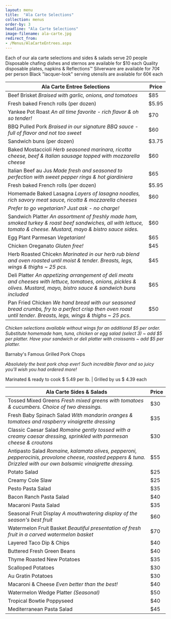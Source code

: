 ```yaml
---
layout: menu
title:  "Ala Carte Selections"
collection: menus
order-by: 3
headline: "Ala Carte Selections"
image-filename: ala-carte.jpg
redirect_from:
- /Menus/AlaCarteEntrees.aspx
---
```


Each of our ala carte selections and sides & salads serve 20 people
Disposable chafing dishes and sternos are available for $10 each
Quality disposable plates, napkins & Reflections™ Silverware are available for 70¢ per person
Black "lacquer-look" serving utensils are available for 60¢ each



Ala Carte Entree Selections | Price
----------|-----------
Beef Brisket *Braised with garlic, onions, and tomatoes* | $85
Fresh baked French rolls (per dozen) | $5.95
Yankee Pot Roast *An all time favorite - rich flavor & oh so tender!* | $70
BBQ Pulled Pork *Braised in our signature BBQ sauce - full of flavor and not too sweet* | $60
Sandwich buns (per dozen) | $3.75
Baked Mostaccioli *Herb seasoned marinara, ricotta cheese, beef & Italian sausage topped with mozzarella cheese* | $60
Italian Beef au Jus *Made fresh and seasoned to perfection with sweet pepper rings & hot giardiniera* | $65
Fresh baked French rolls (per dozen) | $5.95
Homemade Baked Lasagna *Layers of lasagna noodles, rich savory meat sauce, ricotta & mozzarella cheeses* | $60
*Prefer to go vegetarian? Just ask - no charge!* |
Sandwich Platter *An assortment of freshly made ham, smoked turkey & roast beef sandwiches, all with lettuce, tomato & cheese. Mustard, mayo & bistro sauce sides.* | $60
Egg Plant Parmesan *Vegetarian!* | $65
Chicken Oreganato *Gluten free!* | $45
Herb Roasted Chicekn *Marinated in our herb rub blend and oven roasted until moist & tender. Breasts, legs, wings & thighs ~ 25 pcs.* | $45
Deli Platter *An appetizing arrangement of deli meats and cheeses with lettuce, tomatoes, onions, pickles & olives. Mustard, mayo, bistro sauce & sandwich buns included* | $65
Pan Fried Chicken *We hand bread with our seasoned bread crumbs, fry to a perfect crisp then oven roast until tender. Breasts, legs, wings & thighs ~ 25 pcs.* | $50

*Chicken selections available without wings for an additional $5 per order.*
*Substitute homemade ham, tuna, chicken or egg salad (select 3) ~ add $5 per platter.*
*Have your sandwich or deli platter with croissants ~ add $5 per platter.*

Barnaby's Famous Grilled Pork Chops

*Absolutely the best pork chop ever!*
*Such incredible flavor and so juicy you'll wish you had ordered more!*

Marinated & ready to cook $ 5.49 per lb. | Grilled by us $ 4.39 each

Ala Carte Sides & Salads | Price
---------|---------
Tossed Mixed Greens *Fresh mixed greens with tomatoes & cucumbers. Choice of two dressings.* | $30
Fresh Baby Spinach Salad *With mandarin oranges & tomatoes and raspberry vinaigrette dressing* | $35
Classic Caesar Salad *Romaine gently tossed with a creamy caesar dressing, sprinkled with parmesan cheese & croutons* | $30
Antipasto Salad *Romaine, kalamata olives, pepperoni, pepperocinis, provolone cheese, roasted peppers & tuna. Drizzled with our own balsamic vinaigrette dressing.* | $55
Potato Salad | $25
Creamy Cole Slaw | $25
Pesto Pasta Salad | $35
Bacon Ranch Pasta Salad | $40
Macaroni Pasta Salad | $35
Seasonal Fruit Display *A mouthwatering display of the season's best fruit* | $60
Watermelon Fruit Basket *Beautiful presentation of fresh fruit in a carved watermelon basket* | $70
Layered Taco Dip & Chips | $40
Buttered Fresh Green Beans |$40
Thyme Roasted New Potatoes | $35
Scalloped Potatoes | $30
Au Gratin Potatoes | $30
Macaroni & Cheese *Even better than the best!* | $40
Watermelon Wedge Platter *(Seasonal)* | $50
Tropical Bowtie Poppyseed | $40
Mediterranean Pasta Salad | $45